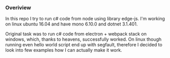 ### Overiview

In this repo I try to run c# code from node using library edge-js.
I'm working on linux ubuntu 16.04 and have mono 6.10.0 and dotnet
3.1.401.

Original task was to run c# code from electron + webpack stack on
windows, which, thanks to heavens, successfully worked. On linux
though running even hello world script end up with segfault, therefore
I decided to look into few examples how I can actually make it work.
